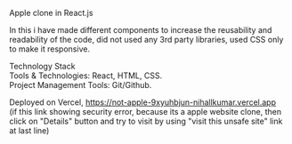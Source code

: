 Apple clone in React.js

In this i have made different components to increase the reusability and readability of the code, did not used any 3rd party libraries, used CSS only to make it responsive.

Technology Stack                                                                  
Tools & Technologies: React, HTML, CSS.    
Project Management Tools: Git/Github.

Deployed on Vercel, https://not-apple-9xyuhbjun-nihallkumar.vercel.app                                                                                           
(if this link showing security error, because its a apple website clone, then click on "Details" button and try to visit by using "visit this unsafe site" link at last line)
